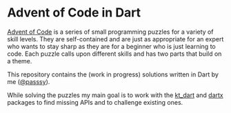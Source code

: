# Advent of Code in Dart

[Advent of Code](http://adventofcode.com/) is a series of small programming puzzles for a variety of skill levels. They are self-contained and are just as appropriate for an expert who wants to stay sharp as they are for a beginner who is just learning to code. Each puzzle calls upon different skills and has two parts that build on a theme.

This repository contains the (work in progress) solutions written in Dart by me ([@passsy](https://twitter.com/passsy)).

While solving the puzzles my main goal is to work with the [kt_dart](https://github.com/passsy/kt.dart/) and [dartx](https://github.com/leisim/dartx) packages to find missing APIs and to challenge existing ones.